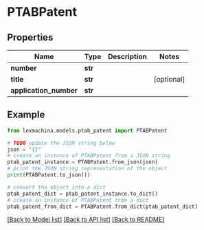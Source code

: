 # PTABPatent


## Properties

Name | Type | Description | Notes
------------ | ------------- | ------------- | -------------
**number** | **str** |  | 
**title** | **str** |  | [optional] 
**application_number** | **str** |  | 

## Example

```python
from lexmachina.models.ptab_patent import PTABPatent

# TODO update the JSON string below
json = "{}"
# create an instance of PTABPatent from a JSON string
ptab_patent_instance = PTABPatent.from_json(json)
# print the JSON string representation of the object
print(PTABPatent.to_json())

# convert the object into a dict
ptab_patent_dict = ptab_patent_instance.to_dict()
# create an instance of PTABPatent from a dict
ptab_patent_from_dict = PTABPatent.from_dict(ptab_patent_dict)
```
[[Back to Model list]](../README.md#documentation-for-models) [[Back to API list]](../README.md#documentation-for-api-endpoints) [[Back to README]](../README.md)


